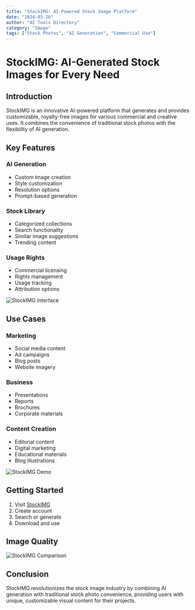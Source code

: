 ```yaml
---
title: "StockIMG: AI-Powered Stock Image Platform"
date: "2024-03-20"
author: "AI Tools Directory"
category: "Image"
tags: ["Stock Photos", "AI Generation", "Commercial Use"]
---
```


# StockIMG: AI-Generated Stock Images for Every Need

## Introduction

StockIMG is an innovative AI-powered platform that generates and provides customizable, royalty-free images for various commercial and creative uses. It combines the convenience of traditional stock photos with the flexibility of AI generation.

## Key Features

### AI Generation
- Custom image creation
- Style customization
- Resolution options
- Prompt-based generation

### Stock Library
- Categorized collections
- Search functionality
- Similar image suggestions
- Trending content

### Usage Rights
- Commercial licensing
- Rights management
- Usage tracking
- Attribution options

![StockIMG Interface](/imgs/stockimg/interface.jpg)

## Use Cases

### Marketing
- Social media content
- Ad campaigns
- Blog posts
- Website imagery

### Business
- Presentations
- Reports
- Brochures
- Corporate materials

### Content Creation
- Editorial content
- Digital marketing
- Educational materials
- Blog illustrations

![StockIMG Demo](/imgs/stockimg/demo.jpg)

## Getting Started

1. Visit [StockIMG](https://stockimg.ai)
2. Create account
3. Search or generate
4. Download and use

## Image Quality

![StockIMG Comparison](/imgs/stockimg/comparison.jpg)

## Conclusion

StockIMG revolutionizes the stock image industry by combining AI generation with traditional stock photo convenience, providing users with unique, customizable visual content for their projects. 